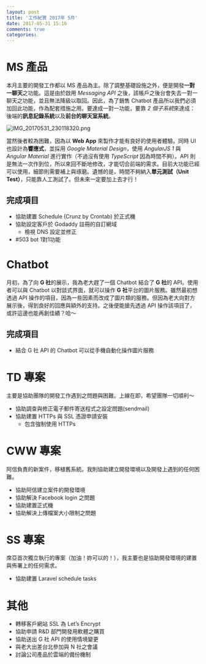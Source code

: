 ```yaml
---
layout: post
title: '工作紀實 2017年 5月'
date: 2017-05-31 15:16
comments: true
categories: 
---
```

# MS 產品

本月主要的開發工作都以 MS 產品為主。除了調整基礎設施之外，便是開發**一對一聊天**之功能。這是由於啟用 *Messaging API* 之後，該帳戶之後台會失去一對一聊天之功能，並且無法降級以取回。因此，為了銷售 Chatbot 產品所以我們必須加回此功能，作為配套措施之用。要達成一對一功能，要靠 *2 個子系統*來達成：後端的**訊息記錄系統**以及**前台的聊天室系統**。

 <img class="center" src="http://user-image.logdown.io/user/5845/blog/5862/post/1903283/b5az0E0URaUMT1AjQv0Q_IMG_20170531_230118320.png" alt="IMG_20170531_230118320.png">

當然後者較為困難，因為以 **Web App** 來製作才能有良好的使用者體驗。同時 UI 也設計為**響應式**，並採用 *Google Material Design*，使用 *AngularJS 1* 與 *Angular Material* 進行實作（不過沒有使用 *TypeScript* 因為時間不夠）。API 則是無法一次作到位，所以來回不斷地修改，才能切合前端的需求。目前大功能已經可以使用，細節則需要補上與琢磨。遺憾的是，時間不夠納入**單元測試（Unit Test）**，只能靠人工測試了。但未來一定要加上去才行！


## 完成項目 

* 協助建置 Schedule (Crunz by Crontab) 於正式機
* 協助設定客戶於 Godaddy 註冊的自訂網域
    + 檢視 DNS 設定並修正
* #503 bot 1對1功能
 
# Chatbot

月初，為了向 **G 社**的展示，我為老大趕了一個 Chatbot 結合了 **G 社**的 API。使用者可以與 Chatbot 以對談式界面，就可以操作 **G 社**平台的圖片服務。雖然最初想透過 API 操作的項目，因為一些因素而改成了圖片類的服務。但因為老大向對方展示後，得到良好的回應與額外的支持。之後便能搶先透過 API 操作該項目了，或許這邊也能再創佳績？哈～

## 完成項目

* 結合 G 社 API 的 Chatbot 可以從手機自動化操作圖片服務
 
# TD 專案
 
主要是協助團隊的開發工作遇到之問題與困難。上線在即，希望團隊一切順利～ 
 
* 協助調查與修正電子郵件寄送程式之設定問題(sendmail)
* 協助建置 HTTPs 與 SSL 憑證申請安裝
    * 包含強制使用 HTTPs
 
# CWW 專案

阿信負責的新案件，移植舊系統。我則協助建立開發環境以及開發上遇到的任何困難。
 
* 協助阿信建立案件的開發環境
* 協助解決 Facebook login 之問題
* 協助建置正式機
* 協助解決上傳檔案大小限制之問題
 
# SS 專案

席亞首次獨立執行的專案（加油！妳可以的！），我主要也是協助開發環境的建置與佈署上的任何需求。
 
* 協助建置 Laravel schedule tasks
 
# 其他
 
* 轉移客戶網站 SSL 為 Let’s Encrypt
* 協助申請 R&D 部門開發用軟體之購買
* 協助送出 G 社 API 的使用情境變更
* 與老大出差台北參加與 N 社之會議
* 討論公司產品於雲端的備份機制
